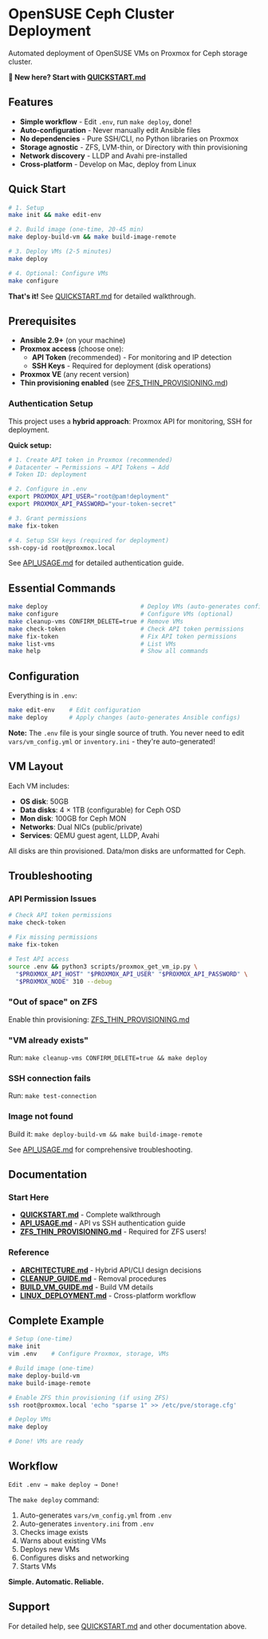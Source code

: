 # OpenSUSE Ceph Cluster Deployment

<!-- Copyright (c) 2025 Darren Soothill -->
<!-- Email: darren [at] soothill [dot] com -->
<!-- License: MIT -->

Automated deployment of OpenSUSE VMs on Proxmox for Ceph storage cluster.

**🚀 New here? Start with [QUICKSTART.md](QUICKSTART.md)**

## Features

- **Simple workflow** - Edit `.env`, run `make deploy`, done!
- **Auto-configuration** - Never manually edit Ansible files
- **No dependencies** - Pure SSH/CLI, no Python libraries on Proxmox
- **Storage agnostic** - ZFS, LVM-thin, or Directory with thin provisioning
- **Network discovery** - LLDP and Avahi pre-installed
- **Cross-platform** - Develop on Mac, deploy from Linux

## Quick Start

```bash
# 1. Setup
make init && make edit-env

# 2. Build image (one-time, 20-45 min)
make deploy-build-vm && make build-image-remote

# 3. Deploy VMs (2-5 minutes)
make deploy

# 4. Optional: Configure VMs
make configure
```

**That's it!** See [QUICKSTART.md](QUICKSTART.md) for detailed walkthrough.

## Prerequisites

- **Ansible 2.9+** (on your machine)
- **Proxmox access** (choose one):
  - **API Token** (recommended) - For monitoring and IP detection
  - **SSH Keys** - Required for deployment (disk operations)
- **Proxmox VE** (any recent version)
- **Thin provisioning enabled** (see [ZFS_THIN_PROVISIONING.md](ZFS_THIN_PROVISIONING.md))

### Authentication Setup

This project uses a **hybrid approach**: Proxmox API for monitoring, SSH for deployment.

**Quick setup:**
```bash
# 1. Create API token in Proxmox (recommended)
# Datacenter → Permissions → API Tokens → Add
# Token ID: deployment

# 2. Configure in .env
export PROXMOX_API_USER="root@pam!deployment"
export PROXMOX_API_PASSWORD="your-token-secret"

# 3. Grant permissions
make fix-token

# 4. Setup SSH keys (required for deployment)
ssh-copy-id root@proxmox.local
```

See [API_USAGE.md](API_USAGE.md) for detailed authentication guide.

## Essential Commands

```bash
make deploy                          # Deploy VMs (auto-generates configs)
make configure                       # Configure VMs (optional)
make cleanup-vms CONFIRM_DELETE=true # Remove VMs
make check-token                     # Check API token permissions
make fix-token                       # Fix API token permissions
make list-vms                        # List VMs
make help                            # Show all commands
```

## Configuration

Everything is in `.env`:

```bash
make edit-env    # Edit configuration
make deploy      # Apply changes (auto-generates Ansible configs)
```

**Note:** The `.env` file is your single source of truth. You never need to edit `vars/vm_config.yml` or `inventory.ini` - they're auto-generated!

## VM Layout

Each VM includes:
- **OS disk**: 50GB
- **Data disks**: 4 × 1TB (configurable) for Ceph OSD
- **Mon disk**: 100GB for Ceph MON
- **Networks**: Dual NICs (public/private)
- **Services**: QEMU guest agent, LLDP, Avahi

All disks are thin provisioned. Data/mon disks are unformatted for Ceph.

## Troubleshooting

### API Permission Issues
```bash
# Check API token permissions
make check-token

# Fix missing permissions
make fix-token

# Test API access
source .env && python3 scripts/proxmox_get_vm_ip.py \
  "$PROXMOX_API_HOST" "$PROXMOX_API_USER" "$PROXMOX_API_PASSWORD" \
  "$PROXMOX_NODE" 310 --debug
```

### "Out of space" on ZFS
Enable thin provisioning: [ZFS_THIN_PROVISIONING.md](ZFS_THIN_PROVISIONING.md)

### "VM already exists"
Run: `make cleanup-vms CONFIRM_DELETE=true && make deploy`

### SSH connection fails
Run: `make test-connection`

### Image not found
Build it: `make deploy-build-vm && make build-image-remote`

See [API_USAGE.md](API_USAGE.md) for comprehensive troubleshooting.

## Documentation

### Start Here
- **[QUICKSTART.md](QUICKSTART.md)** - Complete walkthrough
- **[API_USAGE.md](API_USAGE.md)** - API vs SSH authentication guide
- **[ZFS_THIN_PROVISIONING.md](ZFS_THIN_PROVISIONING.md)** - Required for ZFS users!

### Reference
- **[ARCHITECTURE.md](ARCHITECTURE.md)** - Hybrid API/CLI design decisions
- **[CLEANUP_GUIDE.md](CLEANUP_GUIDE.md)** - Removal procedures
- **[BUILD_VM_GUIDE.md](BUILD_VM_GUIDE.md)** - Build VM details
- **[LINUX_DEPLOYMENT.md](LINUX_DEPLOYMENT.md)** - Cross-platform workflow

## Complete Example

```bash
# Setup (one-time)
make init
vim .env    # Configure Proxmox, storage, VMs

# Build image (one-time)
make deploy-build-vm
make build-image-remote

# Enable ZFS thin provisioning (if using ZFS)
ssh root@proxmox.local 'echo "sparse 1" >> /etc/pve/storage.cfg'

# Deploy VMs
make deploy

# Done! VMs are ready
```

## Workflow

```
Edit .env → make deploy → Done!
```

The `make deploy` command:
1. Auto-generates `vars/vm_config.yml` from `.env`
2. Auto-generates `inventory.ini` from `.env`
3. Checks image exists
4. Warns about existing VMs
5. Deploys new VMs
6. Configures disks and networking
7. Starts VMs

**Simple. Automatic. Reliable.**

## Support

For detailed help, see [QUICKSTART.md](QUICKSTART.md) and other documentation above.
